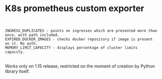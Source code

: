 # K8s prometheus custom exporter

<br>

```
INGRESS_DUPLICATES - points on ingresses which are presented more than once, with path included.
EXPIRED_DOCKER_IMAGES - checks docker repository if image is present on it. No auth.
MEMORY_LIMIT_CAPACITY - displays percentage of cluster limits capacity.
```

<br>
Works only on 1.15 release, restricted on the moment of creation by Python library itself.
